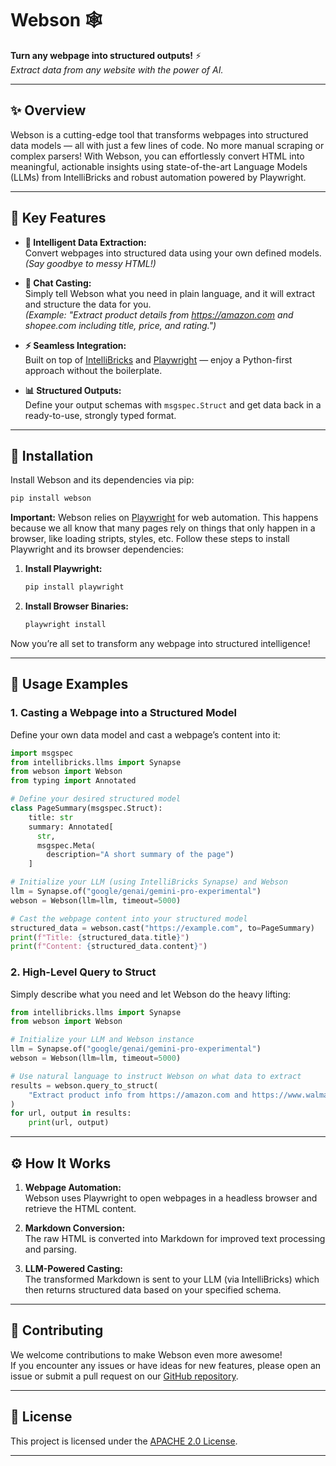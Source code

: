 # Webson 🕸️

**Turn any webpage into structured outputs!** ⚡️  
*Extract data from any website with the power of AI.*

---

## ✨ Overview

Webson is a cutting-edge tool that transforms webpages into structured data models — all with just a few lines of code. No more manual scraping or complex parsers! With Webson, you can effortlessly convert HTML into meaningful, actionable insights using state-of-the-art Language Models (LLMs) from IntelliBricks and robust automation powered by Playwright.

---

## 🎯 Key Features

- **🦾 Intelligent Data Extraction:**  
  Convert webpages into structured data using your own defined models.  
  *(Say goodbye to messy HTML!)*

- **💬 Chat Casting:**  
  Simply tell Webson what you need in plain language, and it will extract and structure the data for you.  
  *(Example: "Extract product details from https://amazon.com and shopee.com including title, price, and rating.")*

- **⚡️ Seamless Integration:**  
  Built on top of [IntelliBricks](https://arthurbrenno.github.io/intellibricks/) and [Playwright](https://playwright.dev/python/docs/intro) — enjoy a Python-first approach without the boilerplate.

- **📊 Structured Outputs:**  
  Define your output schemas with `msgspec.Struct` and get data back in a ready-to-use, strongly typed format.

---

## 🚀 Installation

Install Webson and its dependencies via pip:

```bash
pip install webson
```

**Important:** Webson relies on [Playwright](https://playwright.dev/python/docs/intro) for web automation. This happens because we all know that many pages rely on things that only happen in a browser, like loading stripts, styles, etc. Follow these steps to install Playwright and its browser dependencies:

1. **Install Playwright:**

    ```bash
    pip install playwright
    ```

2. **Install Browser Binaries:**

    ```bash
    playwright install
    ```

Now you’re all set to transform any webpage into structured intelligence!

---

## 🔧 Usage Examples

### 1. Casting a Webpage into a Structured Model

Define your own data model and cast a webpage’s content into it:

```python
import msgspec
from intellibricks.llms import Synapse
from webson import Webson
from typing import Annotated

# Define your desired structured model
class PageSummary(msgspec.Struct):
    title: str
    summary: Annotated[
      str,
      msgspec.Meta(
        description="A short summary of the page")
    ]

# Initialize your LLM (using IntelliBricks Synapse) and Webson
llm = Synapse.of("google/genai/gemini-pro-experimental")
webson = Webson(llm=llm, timeout=5000)

# Cast the webpage content into your structured model
structured_data = webson.cast("https://example.com", to=PageSummary)
print(f"Title: {structured_data.title}")
print(f"Content: {structured_data.content}")
```

### 2. High-Level Query to Struct

Simply describe what you need and let Webson do the heavy lifting:

```python
from intellibricks.llms import Synapse
from webson import Webson

# Initialize your LLM and Webson instance
llm = Synapse.of("google/genai/gemini-pro-experimental")
webson = Webson(llm=llm, timeout=5000)

# Use natural language to instruct Webson on what data to extract
results = webson.query_to_struct(
    "Extract product info from https://amazon.com and https://www.walmart.com/ including title, price, and rating."
)
for url, output in results:
    print(url, output)
```

---

## ⚙️ How It Works

1. **Webpage Automation:**  
   Webson uses Playwright to open webpages in a headless browser and retrieve the HTML content.

2. **Markdown Conversion:**  
   The raw HTML is converted into Markdown for improved text processing and parsing.

3. **LLM-Powered Casting:**  
   The transformed Markdown is sent to your LLM (via IntelliBricks) which then returns structured data based on your specified schema.

---

## 🤝 Contributing

We welcome contributions to make Webson even more awesome!  
If you encounter any issues or have ideas for new features, please open an issue or submit a pull request on our [GitHub repository](https://github.com/your-repo/webson).

---

## 📜 License

This project is licensed under the [APACHE 2.0 License](LICENSE).

---
